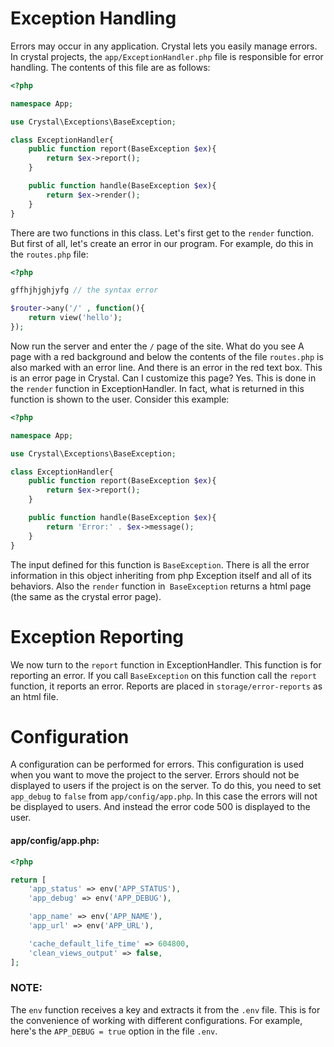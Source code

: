 # Exception Handling
Errors may occur in any application. Crystal lets you easily manage errors.
In crystal projects, the `app/ExceptionHandler.php` file is responsible for error handling. The contents of this file are as follows:

```php
<?php

namespace App;

use Crystal\Exceptions\BaseException;

class ExceptionHandler{
	public function report(BaseException $ex){
		return $ex->report();
	}

	public function handle(BaseException $ex){
		return $ex->render();
	}
}
```



There are two functions in this class. Let's first get to the `render` function. But first of all, let's create an error in our program. For example, do this in the `routes.php` file:


```php
<?php

gffhjhjghjyfg // the syntax error

$router->any('/' , function(){
    return view('hello');
});
```


Now run the server and enter the `/` page of the site. What do you see A page with a red background and below the contents of the file `routes.php` is also marked with an error line. And there is an error in the red text box. This is an error page in Crystal. Can I customize this page? Yes. This is done in the `render` function in ExceptionHandler. In fact, what is returned in this function is shown to the user. Consider this example:


```php
<?php

namespace App;

use Crystal\Exceptions\BaseException;

class ExceptionHandler{
	public function report(BaseException $ex){
		return $ex->report();
	}

	public function handle(BaseException $ex){
		return 'Error:' . $ex->message();
	}
}
```


The input defined for this function is `BaseException`. There is all the error information in this object inheriting from php Exception itself and all of its behaviors.
Also the `render` function in` BaseException` returns a html page (the same as the crystal error page).


# Exception Reporting
We now turn to the `report` function in ExceptionHandler.
This function is for reporting an error.
If you call `BaseException` on this function call the `report` function, it reports an error.
Reports are placed in `storage/error-reports` as an html file.





# Configuration
A configuration can be performed for errors. This configuration is used when you want to move the project to the server. Errors should not be displayed to users if the project is on the server. To do this, you need to set `app_debug` to `false` from `app/config/app.php`. In this case the errors will not be displayed to users. And instead the error code 500 is displayed to the user.

#### app/config/app.php:

```php
<?php

return [
    'app_status' => env('APP_STATUS'),
    'app_debug' => env('APP_DEBUG'),

    'app_name' => env('APP_NAME'),
    'app_url' => env('APP_URL'),

    'cache_default_life_time' => 604800,
    'clean_views_output' => false,
];
```

### NOTE:
The `env` function receives a key and extracts it from the `.env` file. This is for the convenience of working with different configurations. For example, here's the `APP_DEBUG = true` option in the file `.env`.





